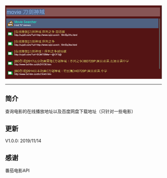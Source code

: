 ![](IMAGE/demo.png)

---

## 简介

查询电影的在线播放地址以及百度网盘下载地址（只针对一些电影）

## 更新

V1.0.0: 2019/11/14

## 感谢

番茄电影API

